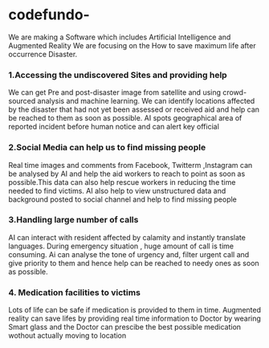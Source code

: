 # codefundo-
We are making a Software which includes Artificial Intelligence and Augmented Reality
We are focusing on the How to save maximum life after occurrence Disaster.

### 1.Accessing the undiscovered Sites and providing help

We can get  Pre and post-disaster image from satellite and using crowd-sourced analysis and machine learning. We can identify  locations affected by the disaster that had not yet been assessed or received aid and help can be reached to them as soon as possible. 
AI spots geographical area of reported incident before human notice and  can alert key official

### 2.Social Media can help us to find missing people

Real time images and comments from Facebook, Twitterm ,Instagram can be analysed by AI and help the aid workers to reach to point as soon as possible.This data can also help rescue workers in reducing the time needed to find victims.
AI also help to view unstructured data and background posted to social channel and help to find missing people

 ### 3.Handling large number of calls

AI can interact with resident affected by calamity and instantly translate languages. 
During emergency situation , huge amount of call is time consuming. Ai can analyse the tone of urgency and, filter urgent call and give priority to them and hence help can be reached to needy ones as soon as possible.

 ### 4. Medication facilities to victims

Lots of life can be safe if medication is provided to them in time. Augmented reality can save lifes by providing real time information to Doctor  by wearing Smart glass and the Doctor can prescibe the best possible medication wothout actually moving to location

